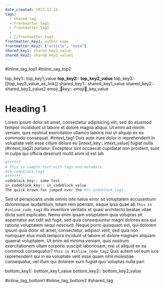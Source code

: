```yaml
---
date_created: 2022-12-22
tags:
  - shared_tag
  - frontmatter_tag1
  - frontmatter_tag2
  -
  - 📅/frontmatter_tag3
frontmatter_Key1: author name
frontmatter_Key2: ["article", "note"]
shared_key1: shared_key1_value
shared_key2: shared_key2_value1
---
```


#inline_tag_top1 #inline_tag_top2

top_key1:: top_key1_value
**top_key2:: top_key2_value**
top_key3:: [[top_key3_value_as_link]]
shared_key1:: shared_key1_value
shared_key2:: shared_key2_value2
emoji_📅_key:: emoji_📅_key_value

# Heading 1
Lorem ipsum dolor sit amet, consectetur adipisicing elit, sed do eiusmod tempor incididunt ut labore et dolore magna aliqua. Ut enim ad minim veniam, quis nostrud exercitation ullamco laboris nisi ut aliquip ex ea commodo consequat. #intext_tag1 Duis aute irure dolor in reprehenderit in voluptate velit esse cillum dolore eu [intext_key:: intext_value] fugiat nulla (#intext_tag2) pariatur. Excepteur sint occaecat cupidatat non proident, sunt in culpa qui officia deserunt mollit anim id est lab

```python
#ffffff
# This is sample text with tags and metadata
#in_codeblock_tag1
#ffffff;
codeblock_key:: some text
in_codeblock_key:: in_codeblock_value
The quick brown fox jumped over the #in_codeblock_tag2
```

Sed ut perspiciatis unde omnis iste natus error sit voluptatem accusantium doloremque laudantium, totam rem aperiam, eaque ipsa quae ab `this is #inline_code_tag1` illo inventore veritatis et quasi architecto beatae vitae dicta sunt explicabo. Nemo enim ipsam voluptatem quia voluptas sit aspernatur aut odit aut fugit, sed quia consequuntur magni dolores eos qui ratione voluptatem sequi nesciunt. Neque porro quisquam est, qui dolorem ipsum quia dolor sit amet, consectetur, adipisci velit, sed quia non numquam eius modi tempora incidunt ut labore et dolore magnam aliquam quaerat voluptatem. Ut enim ad minima veniam, quis nostrum exercitationem ullam corporis suscipit laboriosam, nisi ut aliquid ex ea commodi consequatur? `this is #inline_code_tag2` Quis autem vel eum iure reprehenderit qui in ea voluptate velit esse quam nihil molestiae consequatur, vel illum qui dolorem eum fugiat quo voluptas nulla pari

bottom_key1:: bottom_key1_value
bottom_key2:: bottom_key2_value

#inline_tag_bottom1
#inline_tag_bottom2
#shared_tag
